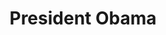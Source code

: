 ---
pid: ch84
title: President Obama
location_transcription: Rittenhouse or City Hall
coordinates: "[-75.1748683, 39.9479448]"
zipcode: '19107'
gen_neighborhood: Center City
neighborhood: Washington Square West,Avenue of The Arts,Midtown Village,Chinatown
outside_phl: 
age: '65'
age_range: 60-69
instagram: 
image_file_name: ch_84.jpg
proposal_transcription: |-
  A tribute.
  additionally: one to Alexander Hamilton
topic: African Americans,Person,History,Race Ethnicity
topic_summary: 0, 0, 0, 0
type: Sculpture Statue,Memorial,Image
keywords_other: 
credit: 
image_labels: 
twitter: 
facebook: 
permalink: "/monuments/ch84/"
layout: item-page
---